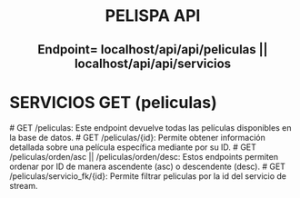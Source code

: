 <h1 align="center"> PELISPA API </h1>
<h2 align="center">Endpoint= localhost/api/api/peliculas || localhost/api/api/servicios</h2>

<h1>SERVICIOS GET (peliculas)</h1>
# GET /peliculas: Este endpoint devuelve todas las películas disponibles en la base de datos.
# GET /peliculas/{id}: Permite obtener información detallada sobre una película específica mediante por su ID.
# GET /peliculas/orden/asc || /peliculas/orden/desc: Estos endpoints permiten ordenar por ID de manera ascendente (asc) o descendente (desc).
# GET /peliculas/servicio_fk/{id}: Permite filtrar peliculas por la id del servicio de stream.


